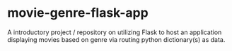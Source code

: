 # movie-genre-flask-app
A introductory project / repository on utilizing Flask to host an application displaying movies based on genre via routing python dictionary(s) as data.
